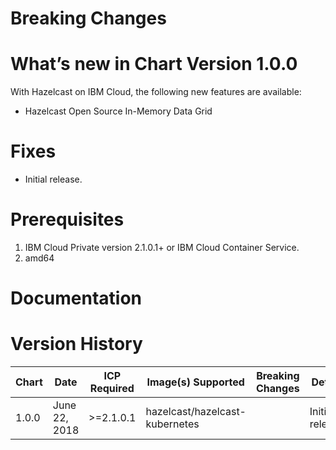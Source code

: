 # Breaking Changes


# What’s new in Chart Version 1.0.0

With Hazelcast on IBM Cloud, the following new
features are available:
* Hazelcast Open Source In-Memory Data Grid


# Fixes
* Initial release.

# Prerequisites
1. IBM Cloud Private version 2.1.0.1+ or IBM Cloud Container Service.
2. amd64

# Documentation


# Version History

| Chart | Date | ICP Required | Image(s) Supported | Breaking Changes | Details |
| ----- | ---- | ------------ | ------------------ | ---------------- | ------- | 
| 1.0.0 | June 22, 2018 | >=2.1.0.1 | hazelcast/hazelcast-kubernetes | | Initial release. |
